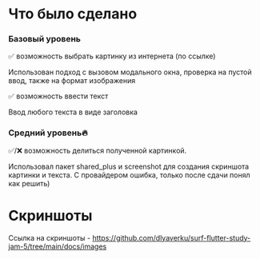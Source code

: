 # Что было сделано

### Базовый уровень

✅ возможность выбрать картинку из интернета (по ссылке)

Использован подход с вызовом модального окна, проверка на пустой ввод, также на формат изображения

✅ возможность ввести текст 

Ввод любого текста в виде заголовка

### Средний уровень🔥

✅/❌ возможность делиться полученной картинкой.

Использовал пакет shared_plus и screenshot для создания скриншота картинки и текста. С провайдером ошибка, только после сдачи понял как решить) 

# Скриншоты 

Ссылка на скриншоты - https://github.com/dlyaverku/surf-flutter-study-jam-5/tree/main/docs/images
